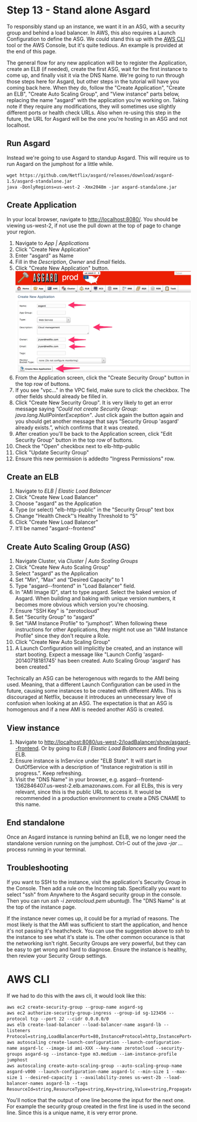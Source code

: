 # Step 13 - Stand alone Asgard

To responsibly stand up an instance, we want it in an ASG, with a security group and behind a load balancer. 
In AWS, this also requires a Launch Configuration to define the ASG.
We could stand this up with the <a href="http://aws.amazon.com/cli/" target="_blank">AWS CLI</a> tool or the AWS Console, but it's quite tedious. 
An example is provided at the end of this page.

The general flow for any new application will be to register the Application, create an ELB (if needed), create the first ASG, wait for the first instance to come up, and finally visit it via the DNS Name. 
We're going to run through those steps here for Asgard, but other steps in the tutorial will have you coming back here. 
When they do, follow the "Create Application", "Create an ELB", "Create Auto Scaling Group", and "View instance" parts below, replacing the name "asgard" with the application you're working on. 
Taking note if they require any modifications, they will sometimes use slightly different ports or health check URLs.
Also when re-using this step in the future, the URL for Asgard will be the one you're hosting in an ASG and not localhost.

## Run Asgard

Instead we're going to use Asgard to standup Asgard. 
This will require us to run Asgard on the jumphost for a little while.

    wget https://github.com/Netflix/asgard/releases/download/asgard-1.5/asgard-standalone.jar
    java -DonlyRegions=us-west-2 -Xmx2048m -jar asgard-standalone.jar

## Create Application

In your local browser, navigate to <a href="http://localhost:8080/" target="_blank">http://localhost:8080/</a>. 
You should be viewing us-west-2, if not use the pull down at the top of page to change your region.

1. Navigate to _App | Applications_
2. Click "Create New Application"
3. Enter "asgard" as Name
4. Fill in the _Description_, _Owner_ and _Email_ fields.
5. Click "Create New Application" button. ![](images/Asgard_NewApplication.png)
6. From the Application screen, click the "Create Security Group" button in the top row of buttons.
7. If you see "vpc…" in the VPC field, make sure to click the checkbox. The other fields should already be filled in.
8. Click "Create New Security Group". It is very likely to get an error message saying _"Could not create Security Group: java.lang.NullPointerException"_. Just click again the button again and you should get another message that says “Security Group 'asgard' already exists.”, which confirms that it was created.
9. After creation you'll be back to the Application screen, click "Edit Security Group" button in the top row of buttons.
10. Check the "Open" checkbox next to elb-http-public
11. Click "Update Security Group"
12. Ensure this new permission is addedto "Ingress Permissions" row.

## Create an ELB

1. Navigate to _ELB | Elastic Load Balancer_
2. Click "Create New Load Balancer"
3. Choose "asgard" as the Application
4. Type (or select) "elb-http-public" in the "Security Group" text box
5. Change "Health Check"’s Healthy Threshold to “5”
6. Click "Create New Load Balancer"
7. It’ll be named "asgard--frontend"

## Create Auto Scaling Group (ASG)

1. Navigate Cluster, via _Cluster | Auto Scaling Groups_
2. Click "Create New Auto Scaling Group"
3. Select "asgard" as the Application
4. Set "Min", “Max” and “Desired Capacity” to 1
5. Type "asgard--frontend" in "Load Balancer" field.
6. In "AMI Image ID", start to type asgard. Select the baked version of Asgard. When building and baking with unique version numbers, it becomes more obvious which version you're choosing.
7. Ensure "SSH Key" is "zerotocloud"
8. Set "Security Group" to “asgard”
9. Set "IAM Instance Profile" to “jumphost”. When following these instructions for other Applications, they might not use an "IAM Instance Profile" since they don't require a Role.
10. Click "Create New Auto Scaling Group"
11. A Launch Configuration will implicitly be created, and an instance will start booting. Expect a message like "Launch Config 'asgard-20140718181745' has been created. Auto Scaling Group 'asgard' has been created."

Technically an ASG can be heterogenous with regards to the AMI being used. 
Meaning, that a different Launch Configuration can be used in the future, causing some instances to be created with different AMIs. 
This is discouraged at Netflix, because it introduces an unnecessary leve of confusion when looking at an ASG. 
The expectation is that an ASG is homogenous and if a new AMI is needed another ASG is created.

## View instance

1. Navigate to <a href="http://localhost:8080/us-west-2/loadBalancer/show/asgard--frontend" target="_blank">http://localhost:8080/us-west-2/loadBalancer/show/asgard--frontend</a>. Or by going to _ELB | Elastic Load Balancers_ and finding your ELB.
2. Ensure instance is InService under "ELB State". It will start in OutOfService with a description of “Instance registration is still in progress.”. Keep refreshing.
3. Visit the "DNS Name" in your browser, e.g. asgard--frontend-1362846407.us-west-2.elb.amazonaws.com. For all ELBs, this is very relevant, since this is the public URL to access it. It would be recommended in a production environment to create a DNS CNAME to this name.

## End standalone

Once an Asgard instance is running behind an ELB, we no longer need the standalone version running on the jumphost. Ctrl-C out of the _java -jar ..._ process running in your terminal.

## Troubleshooting

If you want to SSH to the instance, visit the application's Security Group in the Console. Then add a rule on the Incoming tab. Specifically you want to select "ssh" from Anywhere to the Asgard security group in the console. 
Then you can run _ssh -i zerotocloud.pem ubuntu@<DNS Name>_. The "DNS Name" is at the top of the instance page.

If the instance never comes up, it could be for a myriad of reasons. 
The most likely is that the AMI was sufficient to start the application, and hence it's not passing it's heathcheck. 
You can use the suggestion above to _ssh_ to the instance to see what it's state is. 
The other common occurance is that the networking isn't right. 
Security Groups are very powerful, but they can be easy to get wrong and hard to diagnose.
Ensure the instance is healthy, then review your Security Group settings.

# AWS CLI

If we had to do this with the aws cli, it would look like this:

    aws ec2 create-security-group --group-name asgard-sg
    aws ec2 authorize-security-group-ingress --group-id sg-123456 --protocol tcp --port 22 --cidr 0.0.0.0/0
    aws elb create-load-balancer --load-balancer-name asgard-lb --listeners Protocol=string,LoadBalancerPort=80,InstanceProtocol=http,InstancePort=7001
    aws autoscaling create-launch-configuration --launch-configuration-name asgard-lc --image-id ami-XXX --key-name zerotocloud --security-groups asgard-sg --instance-type m3.medium --iam-instance-profile jumphost
    aws autoscaling create-auto-scaling-group --auto-scaling-group-name asgard-v000 --launch-configuration-name asgard-lc --min-size 1 --max-size 1 --desired-capacity 1 --availability-zones us-west-2b --load-balancer-names asgard-lb --tags ResourceId=string,ResourceType=string,Key=string,Value=string,PropagateAtLaunch=boolean

You'll notice that the output of one line become the input for the next one.
For example the security group created in the first line is used in the second line.
Since this is a unique name, it is very error prone.
